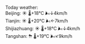 Today weather:  
Beijing: ☀️   🌡️+18°C 🌬️↓4km/h  
Tianjin: ☀️   🌡️+20°C 🌬️←7km/h  
Shijiazhuang: ☀️   🌡️+18°C 🌬️↓4km/h  
Tangshan: ⛈   🌡️+19°C 🌬️↙9km/h  
